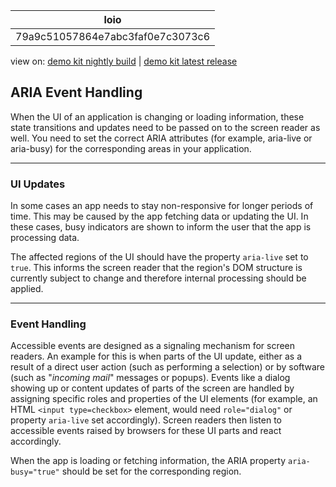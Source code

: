 <!-- loio79a9c51057864e7abc3faf0e7c3073c6 -->

| loio |
| -----|
| 79a9c51057864e7abc3faf0e7c3073c6 |

<div id="loio">

view on: [demo kit nightly build](https://sdk.openui5.org/nightly/#/topic/79a9c51057864e7abc3faf0e7c3073c6) | [demo kit latest release](https://sdk.openui5.org/topic/79a9c51057864e7abc3faf0e7c3073c6)</div>

## ARIA Event Handling

When the UI of an application is changing or loading information, these state transitions and updates need to be passed on to the screen reader as well. You need to set the correct ARIA attributes \(for example, aria-live or aria-busy\) for the corresponding areas in your application.

***

### UI Updates

In some cases an app needs to stay non-responsive for longer periods of time. This may be caused by the app fetching data or updating the UI. In these cases, busy indicators are shown to inform the user that the app is processing data.

The affected regions of the UI should have the property `aria-live` set to `true`. This informs the screen reader that the region's DOM structure is currently subject to change and therefore internal processing should be applied.

***

### Event Handling

Accessible events are designed as a signaling mechanism for screen readers. An example for this is when parts of the UI update, either as a result of a direct user action \(such as performing a selection\) or by software \(such as "*incoming mail*" messages or popups\). Events like a dialog showing up or content updates of parts of the screen are handled by assigning specific roles and properties of the UI elements \(for example, an HTML `<input type=checkbox>` element, would need `role="dialog"` or property `aria-live` set accordingly\). Screen readers then listen to accessible events raised by browsers for these UI parts and react accordingly.

When the app is loading or fetching information, the ARIA property `aria-busy="true"` should be set for the corresponding region.

